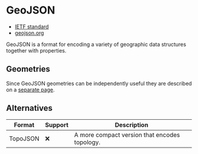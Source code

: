 # GeoJSON

- [IETF standard](https://datatracker.ietf.org/doc/html/rfc7946)
- [geojson.org](https://geojson.org/)

GeoJSON is a format for encoding a variety of geographic data structures together with properties.

## Geometries

Since GeoJSON geometries can be independently useful they are described on a [separate page](./geojson-geometries).

## Alternatives

| Format   | Support | Description                                   |
| -------- | ------- | --------------------------------------------- |
| TopoJSON | ❌       | A more compact version that encodes topology. |
